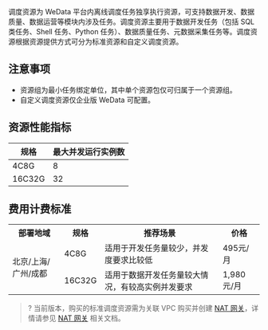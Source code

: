 调度资源为 WeData 平台内离线调度任务独享执行资源，可支持数据开发、数据质量、数据运营等模块内涉及任务。调度资源主要用于数据开发任务（包括 SQL 类任务、Shell 任务、Python 任务）、数据质量任务、元数据采集任务等。调度资源根据资源提供方式可分为标准资源和自定义调度资源。

## 注意事项
- 资源组为最小任务绑定单位，其中单个资源包仅可归属于一个资源组。
- 自定义调度资源仅企业版 WeData 可配置。

## 资源性能指标
| 规格 | 最大并发运行实例数 | 
|---------|---------|
|4C8G	  | 8|
|16C32G	  | 32|

## 费用计费标准
<table>
<tr>
<th>部署地域</th>
<th>规格</th>
<th>推荐场景</th>
<th>价格</th>
</tr>
<tr>
<td rowspan=2>北京/上海/广州/成都</td>
<td>4C8G</td>
<td>适用于开发任务量较少，并发度要求比较低</td>
<td>495元/月</td>
</tr>
<tr>
<td>16C32G</td>
<td>适用于数据开发任务量较大情况，有较高实例并发要求</td>
<td>1,980元/月</td>
</tr>
</table>

>? 当前版本，购买的标准调度资源需为关联 VPC 购买并创建 [NAT 网关](https://buy.cloud.tencent.com/nat?rid=1&vpcId=vpc-haz12umj)，详情请参见 [NAT 网关](https://cloud.tencent.com/document/product/552/18186) 相关文档。
